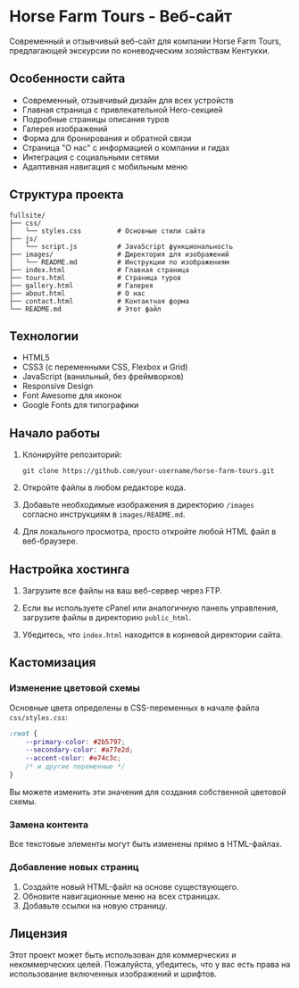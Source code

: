 # Horse Farm Tours - Веб-сайт

Современный и отзывчивый веб-сайт для компании Horse Farm Tours, предлагающей экскурсии по коневодческим хозяйствам Кентукки.

## Особенности сайта

- Современный, отзывчивый дизайн для всех устройств
- Главная страница с привлекательной Hero-секцией
- Подробные страницы описания туров
- Галерея изображений
- Форма для бронирования и обратной связи
- Страница "О нас" с информацией о компании и гидах
- Интеграция с социальными сетями
- Адаптивная навигация с мобильным меню

## Структура проекта

```
fullsite/
├── css/
│   └── styles.css         # Основные стили сайта
├── js/
│   └── script.js          # JavaScript функциональность
├── images/                # Директория для изображений
│   └── README.md          # Инструкции по изображениям
├── index.html             # Главная страница
├── tours.html             # Страница туров
├── gallery.html           # Галерея
├── about.html             # О нас
├── contact.html           # Контактная форма
└── README.md              # Этот файл
```

## Технологии

- HTML5
- CSS3 (с переменными CSS, Flexbox и Grid)
- JavaScript (ванильный, без фреймворков)
- Responsive Design
- Font Awesome для иконок
- Google Fonts для типографики

## Начало работы

1. Клонируйте репозиторий:
   ```
   git clone https://github.com/your-username/horse-farm-tours.git
   ```

2. Откройте файлы в любом редакторе кода.

3. Добавьте необходимые изображения в директорию `/images` согласно инструкциям в `images/README.md`.

4. Для локального просмотра, просто откройте любой HTML файл в веб-браузере.

## Настройка хостинга

1. Загрузите все файлы на ваш веб-сервер через FTP.

2. Если вы используете cPanel или аналогичную панель управления, загрузите файлы в директорию `public_html`.

3. Убедитесь, что `index.html` находится в корневой директории сайта.

## Кастомизация

### Изменение цветовой схемы

Основные цвета определены в CSS-переменных в начале файла `css/styles.css`:

```css
:root {
    --primary-color: #2b5797;
    --secondary-color: #a77e2d;
    --accent-color: #e74c3c;
    /* и другие переменные */
}
```

Вы можете изменить эти значения для создания собственной цветовой схемы.

### Замена контента

Все текстовые элементы могут быть изменены прямо в HTML-файлах.

### Добавление новых страниц

1. Создайте новый HTML-файл на основе существующего.
2. Обновите навигационные меню на всех страницах.
3. Добавьте ссылки на новую страницу.

## Лицензия

Этот проект может быть использован для коммерческих и некоммерческих целей. Пожалуйста, убедитесь, что у вас есть права на использование включенных изображений и шрифтов. 